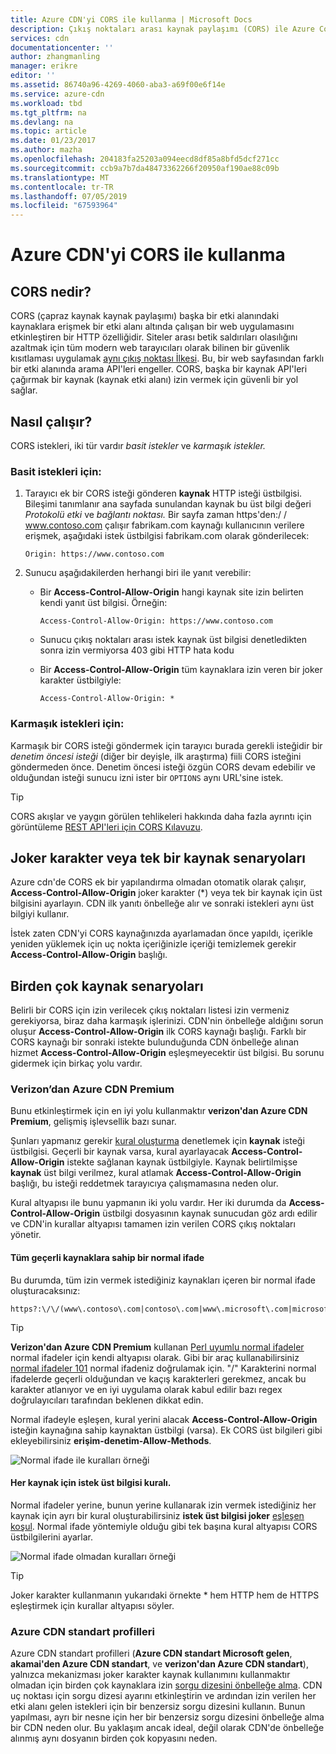 ```yaml
---
title: Azure CDN'yi CORS ile kullanma | Microsoft Docs
description: Çıkış noktaları arası kaynak paylaşımı (CORS) ile Azure Content Delivery Network (CDN) için kullanmayı öğrenin.
services: cdn
documentationcenter: ''
author: zhangmanling
manager: erikre
editor: ''
ms.assetid: 86740a96-4269-4060-aba3-a69f00e6f14e
ms.service: azure-cdn
ms.workload: tbd
ms.tgt_pltfrm: na
ms.devlang: na
ms.topic: article
ms.date: 01/23/2017
ms.author: mazha
ms.openlocfilehash: 204183fa25203a094eecd8df85a8bfd5dcf271cc
ms.sourcegitcommit: ccb9a7b7da48473362266f20950af190ae88c09b
ms.translationtype: MT
ms.contentlocale: tr-TR
ms.lasthandoff: 07/05/2019
ms.locfileid: "67593964"
---
```

# <a name="using-azure-cdn-with-cors"></a>Azure CDN'yi CORS ile kullanma
## <a name="what-is-cors"></a>CORS nedir?
CORS (çapraz kaynak kaynak paylaşımı) başka bir etki alanındaki kaynaklara erişmek bir etki alanı altında çalışan bir web uygulamasını etkinleştiren bir HTTP özelliğidir. Siteler arası betik saldırıları olasılığını azaltmak için tüm modern web tarayıcıları olarak bilinen bir güvenlik kısıtlaması uygulamak [aynı çıkış noktası İlkesi](https://www.w3.org/Security/wiki/Same_Origin_Policy).  Bu, bir web sayfasından farklı bir etki alanında arama API'leri engeller.  CORS, başka bir kaynak API'leri çağırmak bir kaynak (kaynak etki alanı) izin vermek için güvenli bir yol sağlar.

## <a name="how-it-works"></a>Nasıl çalışır?
CORS istekleri, iki tür vardır *basit istekler* ve *karmaşık istekler.*

### <a name="for-simple-requests"></a>Basit istekleri için:

1. Tarayıcı ek bir CORS isteği gönderen **kaynak** HTTP isteği üstbilgisi. Bileşimi tanımlanır ana sayfada sunulandan kaynak bu üst bilgi değeri *Protokolü* *etki* ve *bağlantı noktası.*  Bir sayfa zaman https'den\:/ / www.contoso.com çalışır fabrikam.com kaynağı kullanıcının verilere erişmek, aşağıdaki istek üstbilgisi fabrikam.com olarak gönderilecek:

   `Origin: https://www.contoso.com`

2. Sunucu aşağıdakilerden herhangi biri ile yanıt verebilir:

   * Bir **Access-Control-Allow-Origin** hangi kaynak site izin belirten kendi yanıt üst bilgisi. Örneğin:

     `Access-Control-Allow-Origin: https://www.contoso.com`

   * Sunucu çıkış noktaları arası istek kaynak üst bilgisi denetledikten sonra izin vermiyorsa 403 gibi HTTP hata kodu

   * Bir **Access-Control-Allow-Origin** tüm kaynaklara izin veren bir joker karakter üstbilgiyle:

     `Access-Control-Allow-Origin: *`

### <a name="for-complex-requests"></a>Karmaşık istekleri için:

Karmaşık bir CORS isteği göndermek için tarayıcı burada gerekli isteğidir bir *denetim öncesi isteği* (diğer bir deyişle, ilk araştırma) fiili CORS isteğini göndermeden önce. Denetim öncesi isteği özgün CORS devam edebilir ve olduğundan isteği sunucu izni ister bir `OPTIONS` aynı URL'sine istek.

> [!TIP]
> CORS akışlar ve yaygın görülen tehlikeleri hakkında daha fazla ayrıntı için görüntüleme [REST API'leri için CORS Kılavuzu](https://www.moesif.com/blog/technical/cors/Authoritative-Guide-to-CORS-Cross-Origin-Resource-Sharing-for-REST-APIs/).
>
>

## <a name="wildcard-or-single-origin-scenarios"></a>Joker karakter veya tek bir kaynak senaryoları
Azure cdn'de CORS ek bir yapılandırma olmadan otomatik olarak çalışır, **Access-Control-Allow-Origin** joker karakter (*) veya tek bir kaynak için üst bilgisini ayarlayın.  CDN ilk yanıtı önbelleğe alır ve sonraki istekleri aynı üst bilgiyi kullanır.

İstek zaten CDN'yi CORS kaynağınızda ayarlamadan önce yapıldı, içerikle yeniden yüklemek için uç nokta içeriğinizle içeriği temizlemek gerekir **Access-Control-Allow-Origin** başlığı.

## <a name="multiple-origin-scenarios"></a>Birden çok kaynak senaryoları
Belirli bir CORS için izin verilecek çıkış noktaları listesi izin vermeniz gerekiyorsa, biraz daha karmaşık işlerinizi. CDN'nin önbelleğe aldığını sorun oluşur **Access-Control-Allow-Origin** ilk CORS kaynağı başlığı.  Farklı bir CORS kaynağı bir sonraki istekte bulunduğunda CDN önbelleğe alınan hizmet **Access-Control-Allow-Origin** eşleşmeyecektir üst bilgisi.  Bu sorunu gidermek için birkaç yolu vardır.

### <a name="azure-cdn-premium-from-verizon"></a>Verizon’dan Azure CDN Premium
Bunu etkinleştirmek için en iyi yolu kullanmaktır **verizon'dan Azure CDN Premium**, gelişmiş işlevsellik bazı sunar. 

Şunları yapmanız gerekir [kural oluşturma](cdn-rules-engine.md) denetlemek için **kaynak** isteği üstbilgisi.  Geçerli bir kaynak varsa, kural ayarlayacak **Access-Control-Allow-Origin** istekte sağlanan kaynak üstbilgiyle.  Kaynak belirtilmişse **kaynak** üst bilgi verilmez, kural atlamak **Access-Control-Allow-Origin** başlığı, bu isteği reddetmek tarayıcıya çalışmamasına neden olur. 

Kural altyapısı ile bunu yapmanın iki yolu vardır. Her iki durumda da **Access-Control-Allow-Origin** üstbilgi dosyasının kaynak sunucudan göz ardı edilir ve CDN'in kurallar altyapısı tamamen izin verilen CORS çıkış noktaları yönetir.

#### <a name="one-regular-expression-with-all-valid-origins"></a>Tüm geçerli kaynaklara sahip bir normal ifade
Bu durumda, tüm izin vermek istediğiniz kaynakları içeren bir normal ifade oluşturacaksınız: 

    https?:\/\/(www\.contoso\.com|contoso\.com|www\.microsoft\.com|microsoft.com\.com)$

> [!TIP]
> **Verizon'dan Azure CDN Premium** kullanan [Perl uyumlu normal ifadeler](https://pcre.org/) normal ifadeler için kendi altyapısı olarak.  Gibi bir araç kullanabilirsiniz [normal ifadeler 101](https://regex101.com/) normal ifadeniz doğrulamak için.  "/" Karakterini normal ifadelerde geçerli olduğundan ve kaçış karakterleri gerekmez, ancak bu karakter atlanıyor ve en iyi uygulama olarak kabul edilir bazı regex doğrulayıcıları tarafından beklenen dikkat edin.
> 
> 

Normal ifadeyle eşleşen, kural yerini alacak **Access-Control-Allow-Origin** isteğin kaynağına sahip kaynaktan üstbilgi (varsa).  Ek CORS üst bilgileri gibi ekleyebilirsiniz **erişim-denetim-Allow-Methods**.

![Normal ifade ile kuralları örneği](./media/cdn-cors/cdn-cors-regex.png)

#### <a name="request-header-rule-for-each-origin"></a>Her kaynak için istek üst bilgisi kuralı.
Normal ifadeler yerine, bunun yerine kullanarak izin vermek istediğiniz her kaynak için ayrı bir kural oluşturabilirsiniz **istek üst bilgisi joker** [eşleşen koşul](/previous-versions/azure/mt757336(v=azure.100)#match-conditions). Normal ifade yöntemiyle olduğu gibi tek başına kural altyapısı CORS üstbilgilerini ayarlar. 

![Normal ifade olmadan kuralları örneği](./media/cdn-cors/cdn-cors-no-regex.png)

> [!TIP]
> Joker karakter kullanmanın yukarıdaki örnekte * hem HTTP hem de HTTPS eşleştirmek için kurallar altyapısı söyler.
> 
> 

### <a name="azure-cdn-standard-profiles"></a>Azure CDN standart profilleri
Azure CDN standart profilleri (**Azure CDN standart Microsoft gelen**, **akamai'den Azure CDN standart**, ve **verizon'dan Azure CDN standart**), yalnızca mekanizması joker karakter kaynak kullanımını kullanmaktır olmadan için birden çok kaynaklara izin [sorgu dizesini önbelleğe alma](cdn-query-string.md). CDN uç noktası için sorgu dizesi ayarını etkinleştirin ve ardından izin verilen her etki alanı gelen istekleri için bir benzersiz sorgu dizesini kullanın. Bunun yapılması, ayrı bir nesne için her bir benzersiz sorgu dizesini önbelleğe alma bir CDN neden olur. Bu yaklaşım ancak ideal, değil olarak CDN'de önbelleğe alınmış aynı dosyanın birden çok kopyasını neden.  

